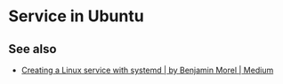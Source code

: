 # Service in Ubuntu

## See also

- [Creating a Linux service with systemd | by Benjamin Morel | Medium](https://medium.com/@benmorel/creating-a-linux-service-with-systemd-611b5c8b91d6)

